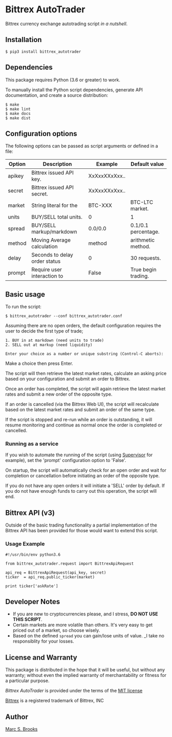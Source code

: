 # Bittrex AutoTrader

Bittrex currency exchange autotrading script *in a nutshell*.

## Installation

    $ pip3 install bittrex_autotrader

## Dependencies

This package requires Python (3.6 or greater) to work.

To manually install the Python script dependencies, generate API documentation, and create a source distribution:

    $ make
    $ make lint
    $ make docs
    $ make dist

## Configuration options

The following options can be passed as script arguments or defined in a file:

| Option | Description                   | Example       | Default value       |
|--------|-------------------------------|---------------|---------------------|
| apikey | Bittrex issued API key.       | XxXxxXXxXxx.. |                     |
| secret | Bittrex issued API secret.    | XxXxxXXxXxx.. |                     |
| market | String literal for the        | BTC-XXX       | BTC-LTC market.     |
| units  | BUY/SELL total units.         | 0             | 1                   |
| spread | BUY/SELL markup/markdown      | 0.0/0.0       | 0.1/0.1 percentage. |
| method | Moving Average calculation    | method        | arithmetic method.  |
| delay  | Seconds to delay order status | 0             | 30 requests.        |
| prompt | Require user interaction to   | False         | True begin trading. |

## Basic usage

To run the script:

    $ bittrex_autotrader --conf bittrex_autotrader.conf

Assuming there are no open orders, the default configuration requires the user to decide the first type of trade;

    1. BUY in at markdown (need units to trade)
    2. SELL out at markup (need liquidity)

    Enter your choice as a number or unique substring (Control-C aborts):

Make a choice then press Enter.

The script will then retrieve the latest market rates, calculate an asking price based on your configuration and submit an order to Bittrex.

Once an order has completed, the script will again retrieve the latest market rates and submit a new order of the opposite type.

If an order is cancelled (via the Bittrex Web UI), the script will recalculate based on the latest market rates and submit an order of the same type.

If the script is stopped and re-run while an order is outstanding, it will resume monitoring and continue as normal once the order is completed or cancelled.

### Running as a service

If you wish to automate the running of the script (using [Supervisor](http://supervisord.org) for example), set the 'prompt' configuration option to 'False'.

On startup, the script will automatically check for an open order and wait for completion or cancellation before initiating an order of the opposite type.

If you do not have any open orders it will initiate a 'SELL' order by default. If you do not have enough funds to carry out this operation, the script will end.

## Bittrex API (v3)

Outside of the basic trading functionality a partial implementation of the Bittrex API has been provided for those would want to extend this script.

### Usage Example

    #!/usr/bin/env python3.6

    from bittrex_autotrader.request import BittrexApiRequest

    api_req = BittrexApiRequest(api_key, secret)
    ticker  = api_req.public_ticker(market)

    print ticker['askRate']

## Developer Notes

- If you are new to cryptocurrencies please, and I stress, **DO NOT USE THIS SCRIPT**.
- Certain markets are more volatile than others. It's very easy to get priced out of a market, so choose wisely.
- Based on the defined `spread` you can gain/lose units of value. _I take no responsiblity for your losses.

## License and Warranty

This package is distributed in the hope that it will be useful, but without any warranty; without even the implied warranty of merchantability or fitness for a particular purpose.

*Bittrex AutoTrader* is provided under the terms of the [MIT license](http://www.opensource.org/licenses/mit-license.php)

[Bittrex](https://bittrex.com) is a registered trademark of Bittrex, INC

## Author

[Marc S. Brooks](https://github.com/nuxy)
